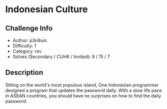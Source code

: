 # Indonesian Culture

## Challenge Info
- Author: p3n9uin
- Difficulty: 1
- Category: rev
- Solves (Secondary / CUHK / Invited): 9 / 15 / 7 

## Description
Sitting on the world's most populous island, One Indonesian programmer designed a program that updates the password daily. With a slow life pace in ASEAN countries, you should have no surprises on how to find the daily password.
